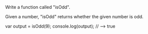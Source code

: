 Write a function called "isOdd".

Given a number, "isOdd" returns whether the given number is odd.

var output = isOdd(9);
console.log(output); // --> true
